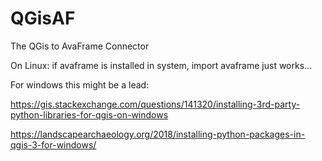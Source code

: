# QGisAF
The QGis to AvaFrame Connector

On Linux: if avaframe is installed in system, import avaframe just works...

For windows this might be a lead:

https://gis.stackexchange.com/questions/141320/installing-3rd-party-python-libraries-for-qgis-on-windows

https://landscapearchaeology.org/2018/installing-python-packages-in-qgis-3-for-windows/
